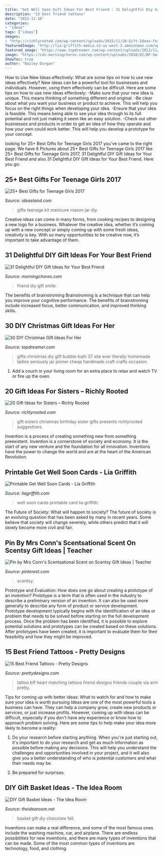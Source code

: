 ```yaml
---
title: "Get Well Soon Gift Ideas For Best Friend : 31 Delightful Diy Gift Ideas For Your Best Friend"
description: "15 best friend tattoos"
date: "2022-11-16"
categories:
- "ideas"
tags: ["ideas"]
images:
- "http://richlyrooted.com/wp-content/uploads/2015/11/20-Gift-Ideas-for-Sisters-RichlyRooted.com_.jpg"
featuredImage: "http://lia-griffith-media.s3-us-west-2.amazonaws.com/wp-content/uploads/2015/07/Get_Well_Soon_Pink_Cards.jpg"
featured_image: "https://www.topdreamer.com/wp-content/uploads/2013/11/Christmas-Gift-for-her12.jpg"
image: "https://cdn.morningchores.com/wp-content/uploads/2018/02/BF-Smile.jpg"
ShowToc: true
author: "Bailey Durgan"
---
```



How to Use New Ideas effectively: What are some tips on how to use new ideas effectively?
New ideas can be a powerful tool for businesses and individuals. However, using them effectively can be difficult. Here are some tips on how to use new ideas effectively: 
-Make sure that your new idea is unique. This means thinking of something different and original. 
-Be clear about what you want your business or product to achieve. This will help you focus on the right things when developing your idea. 
-Ensure that your idea is feasible. This means being able to see your idea through to its full potential and not just making it seem like an easy solution. 
-Check out other businesses and products in order to get an idea of how they operate and how your own could work better. This will help you develop a prototype for your concept.

	

		
looking for 25+ Best Gifts for Teenage Girls 2017 you've came to the right page. We have 8 Pictures about 25+ Best Gifts for Teenage Girls 2017 like 25+ Best Gifts for Teenage Girls 2017, 31 Delightful DIY Gift Ideas for Your Best Friend and also 31 Delightful DIY Gift Ideas for Your Best Friend. Here you go:
		
    
## 25+ Best Gifts For Teenage Girls 2017

<img loading=lazy src="https://ideastand.com/wp-content/uploads/2015/11/gifts-for-teenage-girls/10-gifts-for-teenage-girls.jpg" onerror="this.onerror=null;this.src='https://tse2.mm.bing.net/th?id=OIP.xzGqlvqA-FWVixVOuRl1BAHaLL&amp;pid=15.1';" alt="25+ Best Gifts for Teenage Girls 2017">

_Source: ideastand.com_

>gifts teenage kit manicure mason jar diy. 

	

Creative ideas can come in many forms, from cooking recipes to designing a new logo for a business. Whatever the creative idea, whether it’s coming up with a new concept or simply coming up with some fresh ideas, creativity is key. With so many opportunities to be creative now, it’s important to take advantage of them.

    
## 31 Delightful DIY Gift Ideas For Your Best Friend

<img loading=lazy src="https://cdn.morningchores.com/wp-content/uploads/2018/02/BF-Smile.jpg" onerror="this.onerror=null;this.src='https://tse1.mm.bing.net/th?id=OIP.K76Zli4TTw4AMcWYHuV_awAAAA&amp;pid=15.1';" alt="31 Delightful DIY Gift Ideas for Your Best Friend">

_Source: morningchores.com_

>friend diy gift smile. 

	

The benefits of brainstroming
Brainstroming is a technique that can help you improve your cognitive performance. The benefits of brainstroming include increased focus, better communication, and improved thinking skills.

    
## 30 DIY Christmas Gift Ideas For Her

<img loading=lazy src="https://www.topdreamer.com/wp-content/uploads/2013/11/Christmas-Gift-for-her12.jpg" onerror="this.onerror=null;this.src='https://tse1.mm.bing.net/th?id=OIP.eDg-rf3y4Sp0kxktz_dq8AHaLY&amp;pid=15.1';" alt="30 DIY Christmas Gift Ideas For Her">

_Source: topdreamer.com_

>gifts christmas diy gift bubble bath 37 site ever literally homemade ladies seriously jar pinner cheap handmade craft crafts occasion. 

	

1. Add a couch in your living room for an extra place to relax and watch TV or fire up the oven.

    
## 20 Gift Ideas For Sisters – Richly Rooted

<img loading=lazy src="http://richlyrooted.com/wp-content/uploads/2015/11/20-Gift-Ideas-for-Sisters-RichlyRooted.com_.jpg" onerror="this.onerror=null;this.src='https://tse4.mm.bing.net/th?id=OIP.kytOHVnZAej5RxGt58xFBwHaJ6&amp;pid=15.1';" alt="20 Gift Ideas for Sisters – Richly Rooted">

_Source: richlyrooted.com_

>gift sisters christmas birthday sister gifts presents richlyrooted suggestions. 

	

Invention is a process of creating something new from something preexistent. Invention is a cornerstone of society and economy. It is the start of any new venture and the foundation for all innovation. Inventions have the power to change the world and are at the heart of the American Revolution.

    
## Printable Get Well Soon Cards - Lia Griffith

<img loading=lazy src="http://lia-griffith-media.s3-us-west-2.amazonaws.com/wp-content/uploads/2015/07/Get_Well_Soon_Pink_Cards.jpg" onerror="this.onerror=null;this.src='https://tse2.mm.bing.net/th?id=OIP.1DI-3v9ERS0dsNCTLPRtHwHaLH&amp;pid=15.1';" alt="Printable Get Well Soon Cards - Lia Griffith">

_Source: liagriffith.com_

>well soon cards printable card lia griffith. 

	

The Future of Society: What will happen to society?
The future of society is an evolving question that has been asked by many in recent years. Some believe that society will change severely, while others predict that it will slowly become more civil and fair.

    
## Pin By Mrs Conn&#039;s Scentsational Scent On Scentsy Gift Ideas | Teacher

<img loading=lazy src="https://i.pinimg.com/736x/b0/79/a0/b079a00679a92f0b3827584af067240f.jpg" onerror="this.onerror=null;this.src='https://tse4.mm.bing.net/th?id=OIP.hV5VxU9inCih6nVSKsJ4pgHaHa&amp;pid=15.1';" alt="Pin by Mrs Conn&#039;s Scentsational Scent on Scentsy Gift Ideas | Teacher">

_Source: pinterest.com_

>scentsy. 

	

Prototype and Evaluation: How does one go about creating a prototype of an invention?
Prototype is a term that is often used in the industry to describe a preliminary version of an invention. It can also be used more generally to describe any form of product or service development. Prototype development typically begins with the identification of an idea or problem that needs to be solved before starting on the full development process. Once the problem has been identified, it is possible to explore potential solutions and prototypes can be created based on these solutions. After prototypes have been created, it is important to evaluate them for their feasibility and how they might be improved.

    
## 15 Best Friend Tattoos - Pretty Designs

<img loading=lazy src="http://www.prettydesigns.com/wp-content/uploads/2015/01/Matching-BFF-Heart-Tattoo.jpg" onerror="this.onerror=null;this.src='https://tse4.mm.bing.net/th?id=OIP.t9HpBTeDeo_djmki8Oh9ggHaKW&amp;pid=15.1';" alt="15 Best Friend Tattoos - Pretty Designs">

_Source: prettydesigns.com_

>tattoo bff heart matching tattoos friend designs friends couple via arm pretty. 

	

Tips for coming up with better ideas: What to watch for and how to make sure your idea is worth pursuing
Ideas are one of the most powerful tools a business can have. They can help a company grow, create new products or services, or just increase profits. However, coming up with ideas can be difficult, especially if you don't have any experience or know how to approach problem solving. Here are some tips to help make your idea more likely to become a reality:
1. Do your research before starting anything. When you're just starting out, it's important to do your research and get as much information as possible before making any decisions. This will help you understand the challenges and opportunities involved in your project, and it will also give you a better understanding of who is potential customers and what their needs may be.

2. Be prepared for surprises.

    
## DIY Gift Basket Ideas - The Idea Room

<img loading=lazy src="https://www.theidearoom.net/wp-content/uploads/2016/10/Hot-Chocolate-Basket-1.jpg" onerror="this.onerror=null;this.src='https://tse2.mm.bing.net/th?id=OIP.dQBuA9nWqn5i5bZGY0yjvgHaLH&amp;pid=15.1';" alt="DIY Gift Basket Ideas - The Idea Room">

_Source: theidearoom.net_

>basket gift diy chocolate fall. 

	

Inventions can make a real difference, and some of the most famous ones include the washing machine, car, and airplane. There are endless possibilities for new inventions, and there are many types of inventions that can be made. Some of the most common types of inventions are technology, food, and clothing.

